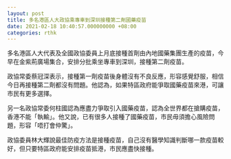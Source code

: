 ```yaml
---
layout: post
title: 多名港區人大政協乘專車到深圳接種第二劑國藥疫苗
date: 2021-02-18 10:40:57.000000000 +08:00
categories: rthk
---
```


多名港區人大代表及全國政協委員上月底接種首劑由內地國藥集團生產的疫苗，今早在金紫荊廣場集合，安排分批乘坐專車到深圳，接種第二劑疫苗。

政協常委蔡冠深表示，接種第一劑疫苗後身體沒有不良反應，形容感覺舒服，相信今日再接種第二劑都沒有問題。他認為，如果特區政府能爭取國藥疫苗來港，可讓市民有更多選擇。

另一名政協常委何柱國認為應盡力爭取引入國藥疫苗，認為全世界都在搶購疫苗，香港不能「執輸」。他又說，已有很多人接種了國藥疫苗，市民毋須擔心風險問題，形容「唔打會仲驚」。

政協委員林大輝說最佳防疫方法是接種疫苗，自己沒有醫學知識判斷哪一款疫苗較好，但只要特區政府能安排疫苗抵港，市民應盡快接種。
